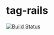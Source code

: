 # tag-rails
[![Build Status](https://travis-ci.com/wolox-training/tag-rails.svg?branch=master)](https://travis-ci.com/wolox-training/tag-rails)
